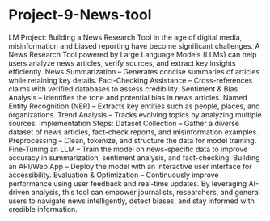 # Project-9-News-tool

LM Project: Building a News Research Tool In the age of digital media, misinformation and biased reporting have become significant challenges. A News Research Tool powered by Large Language Models (LLMs) can help users analyze news articles, verify sources, and extract key insights efficiently.
News Summarization – Generates concise summaries of articles while retaining key details.
Fact-Checking Assistance – Cross-references claims with verified databases to assess credibility.
Sentiment & Bias Analysis – Identifies the tone and potential bias in news articles.
Named Entity Recognition (NER) – Extracts key entities such as people, places, and organizations.
Trend Analysis – Tracks evolving topics by analyzing multiple sources. Implementation Steps:
Dataset Collection – Gather a diverse dataset of news articles, fact-check reports, and misinformation examples.
Preprocessing – Clean, tokenize, and structure the data for model training.
Fine-Tuning an LLM – Train the model on news-specific data to improve accuracy in summarization, sentiment analysis, and fact-checking.
Building an API/Web App – Deploy the model with an interactive user interface for accessibility.
Evaluation & Optimization – Continuously improve performance using user feedback and real-time updates. By leveraging AI-driven analysis, this tool can empower journalists, researchers, and general users to navigate news intelligently, detect biases, and stay informed with credible information.
